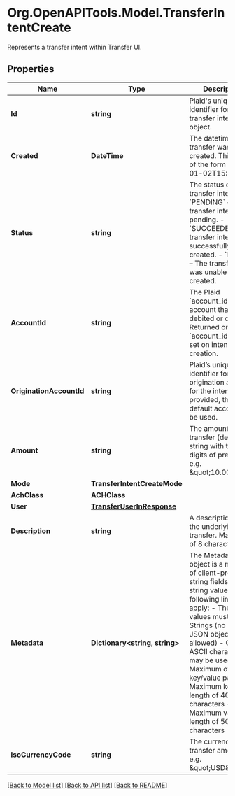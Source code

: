 # Org.OpenAPITools.Model.TransferIntentCreate
Represents a transfer intent within Transfer UI.

## Properties

Name | Type | Description | Notes
------------ | ------------- | ------------- | -------------
**Id** | **string** | Plaid&#39;s unique identifier for the transfer intent object. | 
**Created** | **DateTime** | The datetime the transfer was created. This will be of the form &#x60;2006-01-02T15:04:05Z&#x60;. | 
**Status** | **string** | The status of the transfer intent.  - &#x60;PENDING&#x60; – The transfer intent is pending. - &#x60;SUCCEEDED&#x60; – The transfer intent was successfully created. - &#x60;FAILED&#x60; – The transfer intent was unable to be created. | 
**AccountId** | **string** | The Plaid &#x60;account_id&#x60; for the account that will be debited or credited. Returned only if &#x60;account_id&#x60; was set on intent creation. | [optional] 
**OriginationAccountId** | **string** | Plaid’s unique identifier for the origination account for the intent. If not provided, the default account will be used. | 
**Amount** | **string** | The amount of the transfer (decimal string with two digits of precision e.g. \&quot;10.00\&quot;). | 
**Mode** | **TransferIntentCreateMode** |  | 
**AchClass** | **ACHClass** |  | 
**User** | [**TransferUserInResponse**](TransferUserInResponse.md) |  | 
**Description** | **string** | A description for the underlying transfer. Maximum of 8 characters. | 
**Metadata** | **Dictionary&lt;string, string&gt;** | The Metadata object is a mapping of client-provided string fields to any string value. The following limitations apply: - The JSON values must be Strings (no nested JSON objects allowed) - Only ASCII characters may be used - Maximum of 50 key/value pairs - Maximum key length of 40 characters - Maximum value length of 500 characters  | [optional] 
**IsoCurrencyCode** | **string** | The currency of the transfer amount, e.g. \&quot;USD\&quot; | 

[[Back to Model list]](../README.md#documentation-for-models) [[Back to API list]](../README.md#documentation-for-api-endpoints) [[Back to README]](../README.md)

